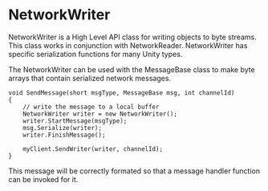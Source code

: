 NetworkWriter 
==============

NetworkWriter is a High Level API class for writing objects to byte streams. This class works in conjunction with NetworkReader. NetworkWriter has specific serialization functions for many Unity types.

The NetworkWriter can be used with the MessageBase class to make byte arrays that contain serialized network messages.

````
void SendMessage(short msgType, MessageBase msg, int channelId)
{
	// write the message to a local buffer
	NetworkWriter writer = new NetworkWriter();
	writer.StartMessage(msgType);
	msg.Serialize(writer);
	writer.FinishMessage();

	myClient.SendWriter(writer, channelId);
}
````

This message will be correctly formated so that a message handler function can be invoked for it.
